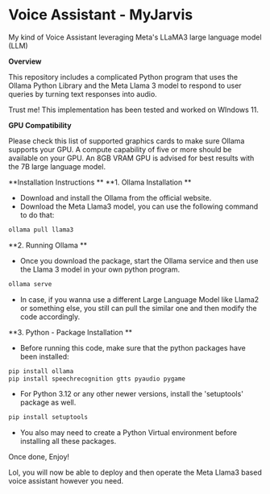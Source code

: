 # Voice Assistant - MyJarvis
My kind of Voice Assistant leveraging Meta's LLaMA3 large language model (LLM)

**Overview**

This repository includes a complicated Python program that uses the Ollama Python Library and the Meta Llama 3 model to respond to user queries by turning text responses into audio. 

Trust me! This implementation has been tested and worked on WIndows 11. 

**GPU Compatibility**

Please check this list of supported graphics cards to make sure Ollama supports your GPU. A compute capability of five or more should be available on your GPU. An 8GB VRAM GPU is advised for best results with the 7B large language model.

**Installation Instructions 
**
**1. Ollama Installation
**
- Download and install the Ollama from the official website. 
- Download the Meta Llama3 model, you can use the following command to do that:

```sh 
ollama pull llama3
```

**2. Running Ollama
**
- Once you download the package, start the Ollama service and then use the Llama 3 model in your own python program. 

```sh
ollama serve
```

- In case, if you wanna use a different Large Language Model like Llama2 or something else, you still can pull the similar one and then modify the code accordingly. 

**3. Python - Package Installation
**
- Before running this code, make sure that the python packages have been installed: 

```sh
pip install ollama
pip install speechrecognition gtts pyaudio pygame
```

- For Python 3.12 or any other newer versions, install the 'setuptools' package as well. 

```sh
pip install setuptools
```

- You also may need to create a Python Virtual environment before installing all these packages. 

Once done, Enjoy!

Lol, you will now be able to deploy and then operate the Meta Llama3 based voice assistant however you need. 

